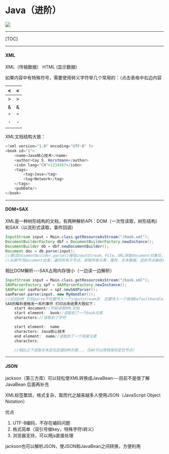# Java（进阶）

![](https://theskyhouse.oss-cn-hangzhou.aliyuncs.com/[66093]浴衣とお面-57793944.png)

------

[TOC]

------

#### XML

XML（传输数据） HTML (显示数据)

如果内容中有特殊符号，需要使用转义字符举几个常用的：（点击表格中右边内容

|  <   |  &lt;  |
| :--: | :----: |
|  >   |  &gt;  |
|  &   | &amp;  |
|  "   | &quot; |
|  '   | &apos; |

XML文档结构大致：

```java
<?xml version="1.0" encoding="UTF-8" ?>
<book id="1">
    <name>Java核心技术</name>
    <author>Cay S. Horstmann</author>
    <isbn lang="CN">1234567</isbn>
    <tags>
        <tag>Java</tag>
        <tag>Network</tag>
    </tags>
    <pubDate/>
</book>
```

------

#### DOM+SAX

XML是一种树形结构的文档，有两种解析API：DOM（一次性读取，树形结构）和SAX（以流形式读取，事件回调）

```java
InputStream input = Main.class.getResourceAsStream("/book.xml");
DocumentBuilderFactory dbf = DocumentBuilderFactory.newInstance();
DocumentBuilder db = dbf.newDocumentBuilder();
Document doc = db.parse(input);
//通过DocumentBuilder.parse()接收inputStream、File、URL获取document对象后，遍历读取
//从根节点Document出发，遍历所有子节点，获取所有元素、属性、文本数据，这些节点被统称为Node，每个Node都有自己的Type，根据type确定类型
```

相比DOM解析---SAX占用内存很小（一边读一边解析）

```java
InputStream input = Main.class.getResourceAsStream("/book.xml");
SAXParserFactory spf = SAXParserFactory.newInstance();
SAXParser saxParser = spf.newSAXParser();
saxParser.parse(input, new MyHandler());
//对比DOM 它的parse不仅要传入一个inputstream流  还要传入一个继承DefaultHandler的回调对象
SAX的解析是触发一系列事件 打印出来结果大致如下：
    start document//开始读取XML文档
    start element:  book//读取到了一个book元素
    characters://读取到了字符

    start element:  name
    characters: Java核心技术
    end element:  name//读取到了一个结束元素
    characters:

    //相比之下读取文本定位还是DOM方便...（SAX可以用栈保存定位节点）
```

------

#### JSON

jackson（第三方库）可以轻松使XML转换成JavaBean---目前不是很了解JavaBean 后面再补充

XML标签繁琐，格式复杂，取而代之越来越多人使用JSON（JavaScript Object Notation）

优点

1. UTF-8编码，不存在编码问题
2. 格式简单（双引号做key，特殊字符\转义）
3. 浏览器支持，可以用js直接处理

jackson也可以解析JSON，使JSON和JavaBean之间转换，方便利用





